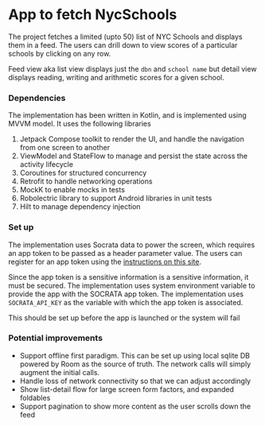 App to fetch NycSchools
=======================

The project fetches a limited (upto 50) list of NYC Schools and displays them in a feed. The users
can drill down to view scores of a particular schools by clicking on any row.

Feed view aka list view displays just the `dbn` and `school name` but detail view displays reading,
writing and arithmetic scores for a given school.

### Dependencies

The implementation has been written in Kotlin, and is implemented using MVVM model. It uses the following libraries

1. Jetpack Compose toolkit to render the UI, and handle the navigation from one screen to another
2. ViewModel and StateFlow to manage and persist the state across the activity lifecycle
3. Coroutines for structured concurrency
4. Retrofit to handle networking operations
5. MockK to enable mocks in tests
6. Robolectric library to support Android libraries in unit tests
7. Hilt to manage dependency injection

### Set up

The implementation uses Socrata data to power the screen, which requires an app token to be passed
as a header parameter value. The users can register for an app token using the [instructions on this site](https://dev.socrata.com/foundry/data.cityofnewyork.us/s3k6-pzi2).

Since the app token is a sensitive information is a sensitive information, it must be secured. The implementation 
uses system environment variable to provide the app with the SOCRATA app token. The implementation uses `SOCRATA_API_KEY` as the variable with which the app token is associated.

This should be set up before the app is launched or the system will fail

### Potential improvements
* Support offline first paradigm. This can be set up using local sqlite DB powered by Room as the source of truth. The network calls will simply augment the initial calls.
* Handle loss of network connectivity so that we can adjust accordingly
* Show list-detail flow for large screen form factors, and expanded foldables
* Support pagination to show more content as the user scrolls down the feed
